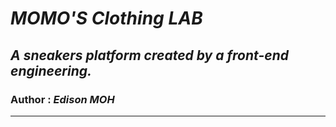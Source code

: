 # *MOMO'S Clothing LAB*
## _A sneakers platform created by a front-end engineering._
### Author : _Edison MOH_
***
